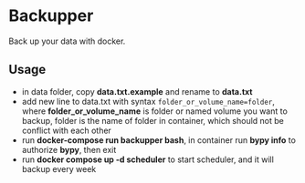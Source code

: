 # Backupper
Back up your data with docker.

## Usage
+ in data folder, copy **data.txt.example** and rename to **data.txt**
+ add new line to data.txt with syntax `folder_or_volume_name=folder`, where **folder_or_volume_name** is folder or named volume you want to backup, folder is the name of folder in container, which should not be conflict with each other
+ run **docker-compose run backupper bash**, in container run **bypy info** to authorize **bypy**, then exit
+ run **docker compose up -d scheduler** to start scheduler, and it will backup every week
